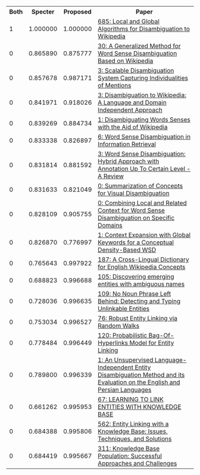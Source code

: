 <html><table><tr>
<th>Both</th>
<th>Specter</th>
<th>Proposed</th>
<th>Paper</th>
</tr>
<tr>
<td>1</td>
<td>1.000000</td>
<td>1.000000</td>
<td><a href="https://www.semanticscholar.org/paper/dac91333674c45b4ab5f3b27c6d2aa6fae8ac229">685: Local and Global Algorithms for Disambiguation to Wikipedia</a></td>
</tr>
<tr>
<td>0</td>
<td>0.865890</td>
<td>0.875777</td>
<td><a href="https://www.semanticscholar.org/paper/60ec64a703fc8db4bf6b2f9aee1da72c7ceff3c1">30: A Generalized Method for Word Sense Disambiguation Based on Wikipedia</a></td>
</tr>
<tr>
<td>0</td>
<td>0.857678</td>
<td>0.987171</td>
<td><a href="https://www.semanticscholar.org/paper/4d524520004b8138627ef4319fbaafbbe97f9ecd">3: Scalable Disambiguation System Capturing Individualities of Mentions</a></td>
</tr>
<tr>
<td>0</td>
<td>0.841971</td>
<td>0.918026</td>
<td><a href="https://www.semanticscholar.org/paper/d395d981b74e99f962fb52dd26afabab14b2068f">3: Disambiguation to Wikipedia: A Language and Domain Independent Approach</a></td>
</tr>
<tr>
<td>0</td>
<td>0.839269</td>
<td>0.884734</td>
<td><a href="https://www.semanticscholar.org/paper/e8c7dbb9760ec508b5f3fb3193df062ec7546d4b">1: Disambiguating Words Senses with the Aid of Wikipedia</a></td>
</tr>
<tr>
<td>0</td>
<td>0.833338</td>
<td>0.826897</td>
<td><a href="https://www.semanticscholar.org/paper/77160c4f7ca4ae193dc5535e37901a8315e5a8b4">6: Word Sense Disambiguation in Information Retrieval</a></td>
</tr>
<tr>
<td>0</td>
<td>0.831814</td>
<td>0.881592</td>
<td><a href="https://www.semanticscholar.org/paper/29e33bef04fb62184efe1111afefbb22a0de6fe9">3: Word Sense Disambiguation: Hybrid Approach with Annotation Up To Certain Level - A Review</a></td>
</tr>
<tr>
<td>0</td>
<td>0.831633</td>
<td>0.821049</td>
<td><a href="https://www.semanticscholar.org/paper/7bb1f981c9c3c7e3ef9d5244cba11ab855c57fc3">0: Summarization of Concepts for Visual Disambiguation</a></td>
</tr>
<tr>
<td>0</td>
<td>0.828109</td>
<td>0.905755</td>
<td><a href="https://www.semanticscholar.org/paper/59b7ece0c439fbcc38f659b66d54fda270f7c2c4">0: Combining Local and Related Context for Word Sense Disambiguation on Specific Domains</a></td>
</tr>
<tr>
<td>0</td>
<td>0.826870</td>
<td>0.776997</td>
<td><a href="https://www.semanticscholar.org/paper/0b69c39a983544808aadba7bf98cb3a5b517c813">1: Context Expansion with Global Keywords for a Conceptual Density-Based WSD</a></td>
</tr>
<tr>
<td>0</td>
<td>0.765643</td>
<td>0.997922</td>
<td><a href="https://www.semanticscholar.org/paper/340981637d3ea022e75938414382c2c3c28820ce">187: A Cross-Lingual Dictionary for English Wikipedia Concepts</a></td>
</tr>
<tr>
<td>0</td>
<td>0.688823</td>
<td>0.996688</td>
<td><a href="https://www.semanticscholar.org/paper/49f5c13f2958b4eab818cde8fdaf8f0a3e3c94ec">105: Discovering emerging entities with ambiguous names</a></td>
</tr>
<tr>
<td>0</td>
<td>0.728036</td>
<td>0.996635</td>
<td><a href="https://www.semanticscholar.org/paper/cffb556ee3d1e188f4688b71a8608bbe1883bc49">109: No Noun Phrase Left Behind: Detecting and Typing Unlinkable Entities</a></td>
</tr>
<tr>
<td>0</td>
<td>0.753034</td>
<td>0.996527</td>
<td><a href="https://www.semanticscholar.org/paper/57166612b98f291b85bbcaaef0c1bdfa234935fc">76: Robust Entity Linking via Random Walks</a></td>
</tr>
<tr>
<td>0</td>
<td>0.778484</td>
<td>0.996449</td>
<td><a href="https://www.semanticscholar.org/paper/da665524786970d340c2f1f0446b6e08043032ce">120: Probabilistic Bag-Of-Hyperlinks Model for Entity Linking</a></td>
</tr>
<tr>
<td>0</td>
<td>0.789800</td>
<td>0.996339</td>
<td><a href="https://www.semanticscholar.org/paper/df4a36003d8c8bef04db82fbdcc46adf6af1955a">1: An Unsupervised Language-Independent Entity Disambiguation Method and its Evaluation on the English and Persian Languages</a></td>
</tr>
<tr>
<td>0</td>
<td>0.661262</td>
<td>0.995953</td>
<td><a href="https://www.semanticscholar.org/paper/ceea0e0f016aaf76177ddd31ff192f187b090eed">67: LEARNING TO LINK ENTITIES WITH KNOWLEDGE BASE</a></td>
</tr>
<tr>
<td>0</td>
<td>0.684388</td>
<td>0.995806</td>
<td><a href="https://www.semanticscholar.org/paper/0ab4f5f03665fadd1d838b22fc3991062fb91928">562: Entity Linking with a Knowledge Base: Issues, Techniques, and Solutions</a></td>
</tr>
<tr>
<td>0</td>
<td>0.684419</td>
<td>0.995667</td>
<td><a href="https://www.semanticscholar.org/paper/77d2698e8efadda698b0edb457cd8de75224bfa0">311: Knowledge Base Population: Successful Approaches and Challenges</a></td>
</tr>
</table></html>
